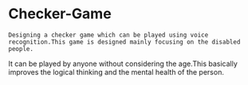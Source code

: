 # Checker-Game

	Designing a checker game which can be played using voice recognition.This game is designed mainly focusing on the disabled people.
 It can be played by anyone without considering the age.This basically improves the logical thinking and the mental health of the person. 

